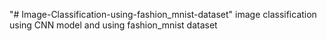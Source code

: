 "# Image-Classification-using-fashion_mnist-dataset" 
image classification using CNN model and using fashion_mnist dataset
